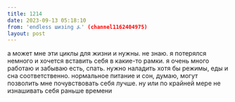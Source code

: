 ```yaml
---
title: 1214
date: 2023-09-13 05:18:10
from: 'endless шизing ⍼' (channel1162404975)
layout: post
---
```


а может мне эти циклы для жизни и нужны. не знаю. я потерялся немного и хочется вставить себя в какие-то рамки.
я очень много работаю и забываю есть, спать. нужно наладить хотя бы режимы, еды и сна соответственно.
нормальное питание и сон, думаю, могут позволить мне почувствовать себя лучше. ну или по крайней мере не изнашивать себя раньше времени
